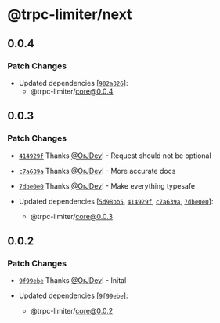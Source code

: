 # @trpc-limiter/next

## 0.0.4

### Patch Changes

- Updated dependencies [[`902a326`](https://github.com/OrJDev/trpc-limiter/commit/902a3267e207bf795398a2429601e14c5c069be0)]:
  - @trpc-limiter/core@0.0.4

## 0.0.3

### Patch Changes

- [`414929f`](https://github.com/OrJDev/trpc-limiter/commit/414929f88a3981defd8e791624072f2f822ee7cc) Thanks [@OrJDev](https://github.com/OrJDev)! - Request should not be optional

- [`c7a639a`](https://github.com/OrJDev/trpc-limiter/commit/c7a639a8e18f797cd2562e9909a87531030d6a09) Thanks [@OrJDev](https://github.com/OrJDev)! - More accurate docs

- [`7dbe0e0`](https://github.com/OrJDev/trpc-limiter/commit/7dbe0e0f958238bdf97776bf64e30cae6966fa6f) Thanks [@OrJDev](https://github.com/OrJDev)! - Make everything typesafe

- Updated dependencies [[`5d98bb5`](https://github.com/OrJDev/trpc-limiter/commit/5d98bb54f4ecd0294ee3343c6e7f34923d340677), [`414929f`](https://github.com/OrJDev/trpc-limiter/commit/414929f88a3981defd8e791624072f2f822ee7cc), [`c7a639a`](https://github.com/OrJDev/trpc-limiter/commit/c7a639a8e18f797cd2562e9909a87531030d6a09), [`7dbe0e0`](https://github.com/OrJDev/trpc-limiter/commit/7dbe0e0f958238bdf97776bf64e30cae6966fa6f)]:
  - @trpc-limiter/core@0.0.3

## 0.0.2

### Patch Changes

- [`9f99ebe`](https://github.com/OrJDev/trpc-limiter/commit/9f99ebec665f92928eef2b5af3f5ce277070e3ec) Thanks [@OrJDev](https://github.com/OrJDev)! - Inital

- Updated dependencies [[`9f99ebe`](https://github.com/OrJDev/trpc-limiter/commit/9f99ebec665f92928eef2b5af3f5ce277070e3ec)]:
  - @trpc-limiter/core@0.0.2
